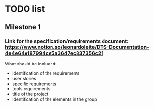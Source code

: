 # TODO list

## Milestone 1

### Link for the specification/requirements document: https://www.notion.so/leonardoleite/DTS-Documentation-4e4e64e187994ce5a3647ec837356c21

What should be included:
- identification of the requirements
- user stories
- specific requirements
- tools requirements
- title of the project
- identification of the elements in the group
